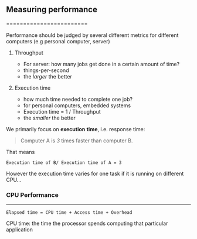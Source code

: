 ## Measuring performance
========================

Performance should be judged by several different metrics for different computers (e.g personal computer, server)

1. Throughput
    - For server: how many jobs get done in a certain amount of time? 
    - things-per-second
    - the _larger_ the better

2. Execution time
    - how much time needed to complete one job?
    - for personal computers, embedded systems
    - Execution time = 1 / Throughput
    - the _smaller_ the better

We primarily focus on **execution** **time**, i.e. response time:

> Computer A is _3_ times faster than computer B.

That means

    Execution time of B/ Execution time of A = 3

However the execution time varies for one task if it is running on different CPU...

### CPU Performance
***

    Elapsed time = CPU time + Access time + Overhead

CPU time: the time the processor spends computing that particular application
